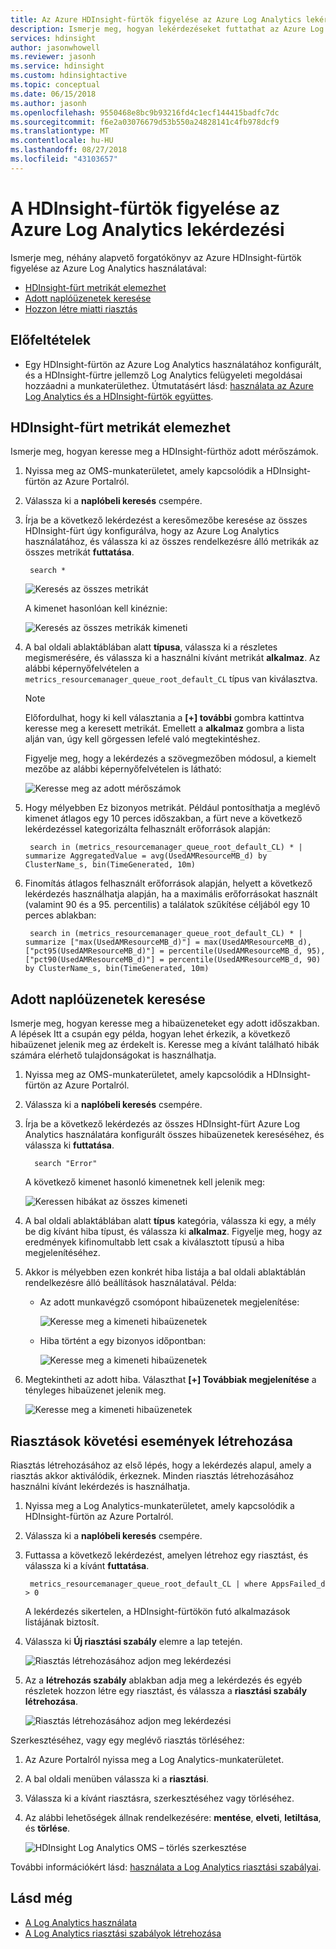 ```yaml
---
title: Az Azure HDInsight-fürtök figyelése az Azure Log Analytics lekérdezési
description: Ismerje meg, hogyan lekérdezéseket futtathat az Azure Log Analytics egy HDInsight-fürtön futó feladatok figyelésére.
services: hdinsight
author: jasonwhowell
ms.reviewer: jasonh
ms.service: hdinsight
ms.custom: hdinsightactive
ms.topic: conceptual
ms.date: 06/15/2018
ms.author: jasonh
ms.openlocfilehash: 9550468e8bc9b93216fd4c1ecf144415badfc7dc
ms.sourcegitcommit: f6e2a03076679d53b550a24828141c4fb978dcf9
ms.translationtype: MT
ms.contentlocale: hu-HU
ms.lasthandoff: 08/27/2018
ms.locfileid: "43103657"
---
```

# <a name="query-azure-log-analytics-to-monitor-hdinsight-clusters"></a>A HDInsight-fürtök figyelése az Azure Log Analytics lekérdezési

Ismerje meg, néhány alapvető forgatókönyv az Azure HDInsight-fürtök figyelése az Azure Log Analytics használatával:

* [HDInsight-fürt metrikát elemezhet](#analyze-hdinsight-cluster-metrics)
* [Adott naplóüzenetek keresése](#search-for-specific-log-messages)
* [Hozzon létre miatti riasztás](#create-alerts-for-tracking-events)

## <a name="prerequisites"></a>Előfeltételek

* Egy HDInsight-fürtön az Azure Log Analytics használatához konfigurált, és a HDInsight-fürtre jellemző Log Analytics felügyeleti megoldásai hozzáadni a munkaterülethez. Útmutatásért lásd: [használata az Azure Log Analytics és a HDInsight-fürtök együttes](hdinsight-hadoop-oms-log-analytics-tutorial.md).

## <a name="analyze-hdinsight-cluster-metrics"></a>HDInsight-fürt metrikát elemezhet

Ismerje meg, hogyan keresse meg a HDInsight-fürthöz adott mérőszámok.

1. Nyissa meg az OMS-munkaterületet, amely kapcsolódik a HDInsight-fürtön az Azure Portalról.
2. Válassza ki a **naplóbeli keresés** csempére.
3. Írja be a következő lekérdezést a keresőmezőbe keresése az összes HDInsight-fürt úgy konfigurálva, hogy az Azure Log Analytics használatához, és válassza ki az összes rendelkezésre álló metrikák az összes metrikát **futtatása**.

        search *

    ![Keresés az összes metrikát](./media/hdinsight-hadoop-oms-log-analytics-use-queries/hdinsight-log-analytics-search-all-metrics.png "keresés az összes metrikát")

    A kimenet hasonlóan kell kinéznie:

    ![Keresés az összes metrikák kimeneti](./media/hdinsight-hadoop-oms-log-analytics-use-queries/hdinsight-log-analytics-search-all-metrics-output.png "kimenete metrikák keresése")

5. A bal oldali ablaktáblában alatt **típusa**, válassza ki a részletes megismerésére, és válassza ki a használni kívánt metrikát **alkalmaz**. Az alábbi képernyőfelvételen a `metrics_resourcemanager_queue_root_default_CL` típus van kiválasztva.

    > [!NOTE]
    > Előfordulhat, hogy ki kell választania a **[+] további** gombra kattintva keresse meg a keresett metrikát. Emellett a **alkalmaz** gombra a lista alján van, úgy kell görgessen lefelé való megtekintéshez.

    Figyelje meg, hogy a lekérdezés a szövegmezőben módosul, a kiemelt mezőbe az alábbi képernyőfelvételen is látható:

    ![Keresse meg az adott mérőszámok](./media/hdinsight-hadoop-oms-log-analytics-use-queries/hdinsight-log-analytics-search-specific-metrics.png "adott mérőszámok keresése")

6. Hogy mélyebben Ez bizonyos metrikát. Például pontosíthatja a meglévő kimenet átlagos egy 10 perces időszakban, a fürt neve a következő lekérdezéssel kategorizálta felhasznált erőforrások alapján:

        search in (metrics_resourcemanager_queue_root_default_CL) * | summarize AggregatedValue = avg(UsedAMResourceMB_d) by ClusterName_s, bin(TimeGenerated, 10m)

7. Finomítás átlagos felhasznált erőforrások alapján, helyett a következő lekérdezés használhatja alapján, ha a maximális erőforrásokat használt (valamint 90 és a 95. percentilis) a találatok szűkítése céljából egy 10 perces ablakban:

        search in (metrics_resourcemanager_queue_root_default_CL) * | summarize ["max(UsedAMResourceMB_d)"] = max(UsedAMResourceMB_d), ["pct95(UsedAMResourceMB_d)"] = percentile(UsedAMResourceMB_d, 95), ["pct90(UsedAMResourceMB_d)"] = percentile(UsedAMResourceMB_d, 90) by ClusterName_s, bin(TimeGenerated, 10m)

## <a name="search-for-specific-log-messages"></a>Adott naplóüzenetek keresése

Ismerje meg, hogyan keresse meg a hibaüzeneteket egy adott időszakban. A lépések Itt a csupán egy példa, hogyan lehet érkezik, a következő hibaüzenet jelenik meg az érdekelt is. Keresse meg a kívánt található hibák számára elérhető tulajdonságokat is használhatja.

1. Nyissa meg az OMS-munkaterületet, amely kapcsolódik a HDInsight-fürtön az Azure Portalról.
2. Válassza ki a **naplóbeli keresés** csempére.
3. Írja be a következő lekérdezés az összes HDInsight-fürt Azure Log Analytics használatára konfigurált összes hibaüzenetek kereséséhez, és válassza ki **futtatása**. 

         search "Error"

    A következő kimenet hasonló kimenetnek kell jelenik meg:

    ![Keressen hibákat az összes kimeneti](./media/hdinsight-hadoop-oms-log-analytics-use-queries/hdinsight-log-analytics-search-all-errors-output.png "kimenete hibák keresése")

4. A bal oldali ablaktáblában alatt **típus** kategória, válassza ki egy, a mély be dig kívánt hiba típust, és válassza ki **alkalmaz**.  Figyelje meg, hogy az eredmények kifinomultabb lett csak a kiválasztott típusú a hiba megjelenítéséhez.
5. Akkor is mélyebben ezen konkrét hiba listája a bal oldali ablaktáblán rendelkezésre álló beállítások használatával. Példa:

    - Az adott munkavégző csomópont hibaüzenetek megjelenítése:

        ![Keresse meg a kimeneti hibaüzenetek](./media/hdinsight-hadoop-oms-log-analytics-use-queries/hdinsight-log-analytics-search-specific-error-refined.png "hibaüzenetek kimeneti keresése")

    - Hiba történt a egy bizonyos időpontban:

        ![Keresse meg a kimeneti hibaüzenetek](./media/hdinsight-hadoop-oms-log-analytics-use-queries/hdinsight-log-analytics-search-specific-error-time.png "hibaüzenetek kimeneti keresése")

6. Megtekintheti az adott hiba. Választhat **[+] Továbbiak megjelenítése** a tényleges hibaüzenet jelenik meg.

    ![Keresse meg a kimeneti hibaüzenetek](./media/hdinsight-hadoop-oms-log-analytics-use-queries/hdinsight-log-analytics-search-specific-error-arrived.png "hibaüzenetek kimeneti keresése")

## <a name="create-alerts-for-tracking-events"></a>Riasztások követési események létrehozása

Riasztás létrehozásához az első lépés, hogy a lekérdezés alapul, amely a riasztás akkor aktiválódik, érkeznek. Minden riasztás létrehozásához használni kívánt lekérdezés is használhatja.

1. Nyissa meg a Log Analytics-munkaterületet, amely kapcsolódik a HDInsight-fürtön az Azure Portalról.
2. Válassza ki a **naplóbeli keresés** csempére.
3. Futtassa a következő lekérdezést, amelyen létrehoz egy riasztást, és válassza ki a kívánt **futtatása**.

        metrics_resourcemanager_queue_root_default_CL | where AppsFailed_d > 0

    A lekérdezés sikertelen, a HDInsight-fürtökön futó alkalmazások listájának biztosít.

4. Válassza ki **Új riasztási szabály** elemre a lap tetején.

    ![Riasztás létrehozásához adjon meg lekérdezési](./media/hdinsight-hadoop-oms-log-analytics-use-queries/hdinsight-log-analytics-create-alert-query.png "Enter lekérdezés riasztás létrehozása")

5. Az a **létrehozás szabály** ablakban adja meg a lekérdezés és egyéb részletek hozzon létre egy riasztást, és válassza a **riasztási szabály létrehozása**.

    ![Riasztás létrehozásához adjon meg lekérdezési](./media/hdinsight-hadoop-oms-log-analytics-use-queries/hdinsight-log-analytics-create-alert.png "Enter lekérdezés riasztás létrehozása")

Szerkesztéséhez, vagy egy meglévő riasztás törléséhez:

1. Az Azure Portalról nyissa meg a Log Analytics-munkaterületet.
2. A bal oldali menüben válassza ki a **riasztási**.
3. Válassza ki a kívánt riasztásra, szerkesztéséhez vagy törléséhez.
4. Az alábbi lehetőségek állnak rendelkezésére: **mentése**, **elveti**, **letiltása**, és **törlése**.

    ![HDInsight Log Analytics OMS – törlés szerkesztése](media/hdinsight-hadoop-oms-log-analytics-use-queries/hdinsight-log-analytics-edit-alert.png)

További információkért lásd: [használata a Log Analytics riasztási szabályai](../log-analytics/log-analytics-alerts-creating.md).

## <a name="see-also"></a>Lásd még

* [A Log Analytics használata](https://blogs.msdn.microsoft.com/wei_out_there_with_system_center/2016/07/03/oms-log-analytics-create-tiles-drill-ins-and-dashboards-with-the-view-designer/)
* [A Log Analytics riasztási szabályok létrehozása](../log-analytics/log-analytics-alerts-creating.md)
